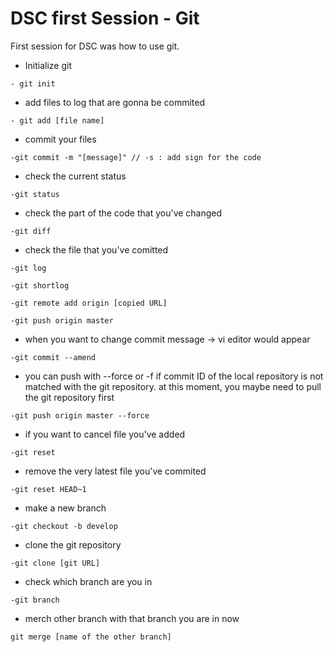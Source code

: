 # DSC first Session - Git

First session for DSC was how to use git.
* Initialize git
```
- git init
```
* add files to log that are gonna be commited
```
- git add [file name]
```
* commit your files
```
-git commit -m "[message]" // -s : add sign for the code
```
* check the current status
```
-git status
```
* check the part of the code that you've changed
```
-git diff
```
* check the file that you've comitted
```
-git log
```
```
-git shortlog
```

```
-git remote add origin [copied URL]
```
```
-git push origin master
```
* when you want to change commit message -> vi editor would appear
```
-git commit --amend 
```
* you can push with --force or -f if commit ID of the local repository is not matched with the git repository. at this moment, you maybe need to pull the git repository first
```
-git push origin master --force
```
* if you want to cancel file you've added
```
-git reset 
```
* remove the very latest file you've commited
```
-git reset HEAD~1 
```
* make a new branch
```
-git checkout -b develop
```
* clone the git repository
```
-git clone [git URL]
```
* check which branch are you in 
```
-git branch
```
* merch other branch with that branch you are in now
```
git merge [name of the other branch]
```

